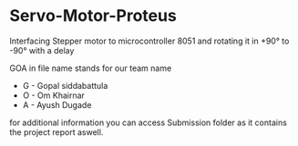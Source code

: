 # Servo-Motor-Proteus


Interfacing Stepper motor to microcontroller 8051 and rotating it in +90° to -90° with a delay

GOA in file name stands for our team name
- G - Gopal siddabattula
- O - Om Khairnar
- A - Ayush Dugade

for additional information you can access Submission folder as it contains the project report aswell. 

